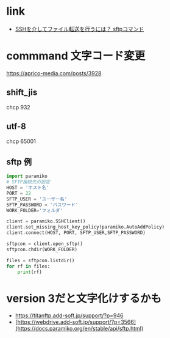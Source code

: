 # link
- [SSHを介してファイル転送を行うには？ sftpコマンド](https://atmarkit.itmedia.co.jp/ait/articles/1505/20/news004.html#:~:text=%E3%81%99%E3%82%8B%E3%81%AB%E3%81%AF%EF%BC%9F-,sftp%E3%82%B3%E3%83%9E%E3%83%B3%E3%83%89%E3%81%AE%E6%A6%82%E8%A6%81,%E6%80%A7%E3%81%8C%E7%A2%BA%E4%BF%9D%E3%81%95%E3%82%8C%E3%81%BE%E3%81%99%E3%80%82)

# commmand 文字コード変更
https://aprico-media.com/posts/3928

## shift_jis
 chcp 932
## utf-8
 chcp 65001

## sftp 例
```python
import paramiko
# SFTP接続先の設定
HOST = 'ホスト名'
PORT = 22
SFTP_USER = 'ユーザー名'
SFTP_PASSWORD = 'パスワード'
WORK_FOLDER='フォルダ'

client = paramiko.SSHClient()
client.set_missing_host_key_policy(paramiko.AutoAddPolicy)
client.connect(HOST, PORT, SFTP_USER,SFTP_PASSWORD)

sftpcon = client.open_sftp()
sftpcon.chdir(WORK_FOLDER)

files = sftpcon.listdir()
for rf in files:
    print(rf)

```


# version 3だと文字化けするかも
- https://titanftp.add-soft.jp/support/?p=946
- [https://webdrive.add-soft.jp/support/?p=3566](https://docs.paramiko.org/en/stable/api/sftp.html)
